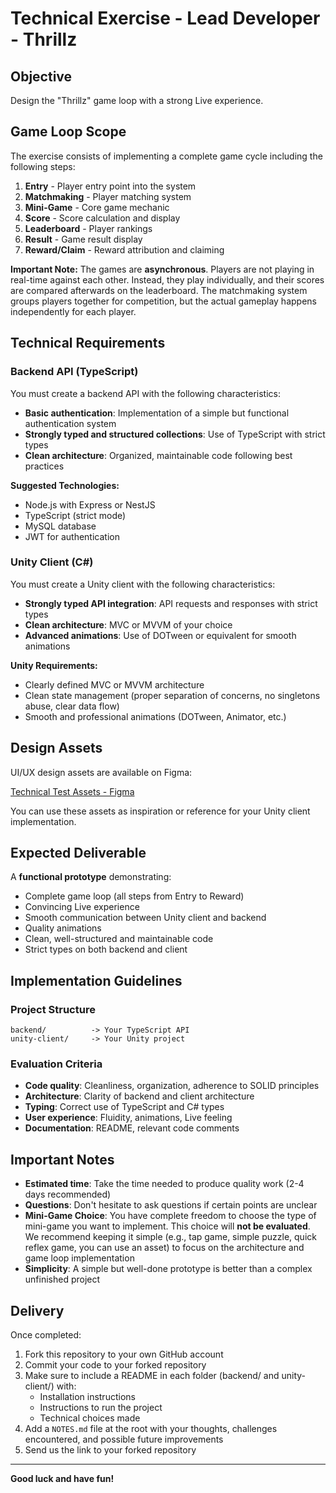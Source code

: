 # Technical Exercise - Lead Developer - Thrillz

## Objective

Design the "Thrillz" game loop with a strong Live experience.

## Game Loop Scope

The exercise consists of implementing a complete game cycle including the following steps:

1. **Entry** - Player entry point into the system
2. **Matchmaking** - Player matching system
3. **Mini-Game** - Core game mechanic
4. **Score** - Score calculation and display
5. **Leaderboard** - Player rankings
6. **Result** - Game result display
7. **Reward/Claim** - Reward attribution and claiming

**Important Note:** The games are **asynchronous**. Players are not playing in real-time against each other. Instead, they play individually, and their scores are compared afterwards on the leaderboard. The matchmaking system groups players together for competition, but the actual gameplay happens independently for each player.

## Technical Requirements

### Backend API (TypeScript)

You must create a backend API with the following characteristics:

- **Basic authentication**: Implementation of a simple but functional authentication system
- **Strongly typed and structured collections**: Use of TypeScript with strict types
- **Clean architecture**: Organized, maintainable code following best practices

**Suggested Technologies:**
- Node.js with Express or NestJS
- TypeScript (strict mode)
- MySQL database
- JWT for authentication

### Unity Client (C#)

You must create a Unity client with the following characteristics:

- **Strongly typed API integration**: API requests and responses with strict types
- **Clean architecture**: MVC or MVVM of your choice
- **Advanced animations**: Use of DOTween or equivalent for smooth animations

**Unity Requirements:**
- Clearly defined MVC or MVVM architecture
- Clean state management (proper separation of concerns, no singletons abuse, clear data flow)
- Smooth and professional animations (DOTween, Animator, etc.)

## Design Assets

UI/UX design assets are available on Figma:

[Technical Test Assets - Figma](https://www.figma.com/design/vgveBFBH8Dl2mNMK0IWqCB/Technical-test-Assets?node-id=0-1&t=4jbe5sXNrcO2Kk0k-1)

You can use these assets as inspiration or reference for your Unity client implementation.

## Expected Deliverable

A **functional prototype** demonstrating:

- Complete game loop (all steps from Entry to Reward)
- Convincing Live experience
- Smooth communication between Unity client and backend
- Quality animations
- Clean, well-structured and maintainable code
- Strict types on both backend and client

## Implementation Guidelines

### Project Structure

```
backend/          -> Your TypeScript API
unity-client/     -> Your Unity project
```

### Evaluation Criteria

- **Code quality**: Cleanliness, organization, adherence to SOLID principles
- **Architecture**: Clarity of backend and client architecture
- **Typing**: Correct use of TypeScript and C# types
- **User experience**: Fluidity, animations, Live feeling
- **Documentation**: README, relevant code comments

## Important Notes

- **Estimated time**: Take the time needed to produce quality work (2-4 days recommended)
- **Questions**: Don't hesitate to ask questions if certain points are unclear
- **Mini-Game Choice**: You have complete freedom to choose the type of mini-game you want to implement. This choice will **not be evaluated**. We recommend keeping it simple (e.g., tap game, simple puzzle, quick reflex game, you can use an asset) to focus on the architecture and game loop implementation
- **Simplicity**: A simple but well-done prototype is better than a complex unfinished project

## Delivery

Once completed:

1. Fork this repository to your own GitHub account
2. Commit your code to your forked repository
3. Make sure to include a README in each folder (backend/ and unity-client/) with:
   - Installation instructions
   - Instructions to run the project
   - Technical choices made
4. Add a `NOTES.md` file at the root with your thoughts, challenges encountered, and possible future improvements
5. Send us the link to your forked repository

---

**Good luck and have fun!**
